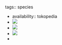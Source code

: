 tags:: species

- availability:: tokopedia
- ![](https://peach-geographical-bat-397.mypinata.cloud/ipfs/QmddJEDD5ddTYQt35FS4PLigssFg2o6CkK8qNnGEdiw74L)
- ![](https://peach-geographical-bat-397.mypinata.cloud/ipfs/QmNzr8wpsQmtqUjoUq4g4cfiEqe3WLBNgsNRKhtQg7Txr6)
- ![](https://peach-geographical-bat-397.mypinata.cloud/ipfs/QmYx4XivPqPnsYngUSSvnVZ9HKfDrdSzUBjH7SsbEifnFd)
-